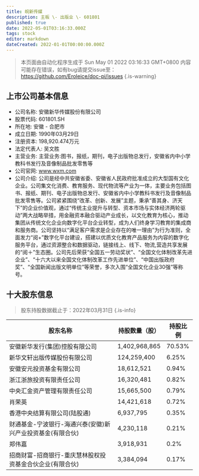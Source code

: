 ```yaml
---
title: 皖新传媒
description: 主板 \- 出版业 \- 601801
published: true
date: 2022-05-01T03:16:33.000Z
tags: stock
editor: markdown
dateCreated: 2022-01-01T00:00:00.000Z
---
```


> 本页面由自动化程序生成于 Sun May 01 2022 03:16:33 GMT+0800
> 内容可能存在错误，如有bug请提交issue至：https://github.com/Eroleice/doc-pi/issues
{.is-warning}

## 上市公司基本信息
- 公司名称: 安徽新华传媒股份有限公司
- 股票代码: 601801.SH
- 所在地: 安徽 - 合肥市
- 成立日期: 1990年03月29日
- 注册资本: 198,920.474万元
- 法定代表人: 吴文胜
- 主营业务: 主营业务:图书，报纸，期刊，电子出版物总发行，安徽省内中小学教科书发行及音像制品批发零售等
- 公司官网: www.wxm.com
- 公司介绍: 公司是经中共安徽省委、安徽省人民政府批准成立的大型国有文化企业。公司集文化消费、教育服务、现代物流等产业为一体，主要业务包括图书、报纸、期刊、电子出版物总发行、安徽省内中小学教科书发行及音像制品批发零售等。公司紧紧围绕“改革、创新、发展”主题，秉承“善其身、济天下”的企业价值观，通过“传统主业提升与转型、资本市场与实体经济两轮驱动”两大战略举措，用金融资本融合驱动产业成长，以文化教育为核心，推动集团从传统文化企业向数字化平台企业转型，成为人们终身学习教育的集成商和服务商。公司坚持以“满足客户需求是企业存在的唯一理由”为行为准则，全面发力“阅+”数字化平台建设，搭建以优质文化教育产品服务为内容的数字化服务平台，通过资源整合和数据驱动，链接线上、线下、物流,营造共享发展的“阅＋”生态圈。公司先后荣获“全国五一劳动奖状”、“全国文化体制改革先进企业”、“十六大以来全国文化体制改革工作先进单位”、“中国出版政府奖”、“全国新闻出版文明单位”等荣誉，多次入围“全国文化企业30强”等称号。


## 十大股东信息
> 股东持股数据截止于：2022年03月31日
{.is-info}

| 股东名称 | 持股数量（股） | 持股比例 |
| --- | --- | --- |
| 安徽新华发行(集团)控股有限公司 | 1,402,968,865 | 70.53% |
| 新华文轩出版传媒股份有限公司 | 124,259,400 | 6.25% |
| 安徽安元投资基金有限公司 | 18,612,521 | 0.94% |
| 浙江浙旅投资有限责任公司 | 16,320,481 | 0.82% |
| 中央汇金资产管理有限责任公司 | 15,665,500 | 0.79% |
| 肖荣英 | 14,421,618 | 0.72% |
| 香港中央结算有限公司(陆股通) | 6,937,795 | 0.35% |
| 财通基金-宁波银行-海通兴泰(安徽)新兴产业投资基金(有限合伙) | 4,230,118 | 0.21% |
| 郑伟嘉 | 3,918,931 | 0.2% |
| 招商财富-招商银行-重庆慧林股权投资基金合伙企业(有限合伙) | 3,384,094 | 0.17% |




